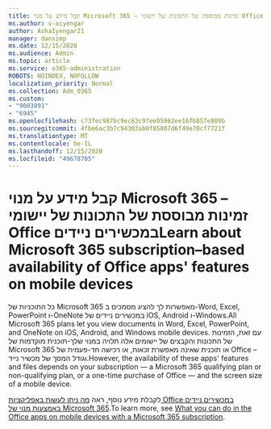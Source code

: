 ```yaml
---
title: קבל מידע על מנוי Microsoft 365 – זמינות מבוססת של התכונות של יישומי Office במכשירים ניידים
ms.author: v-aiyengar
author: AshaIyengar21
manager: dansimp
ms.date: 12/15/2020
ms.audience: Admin
ms.topic: article
ms.service: o365-administration
ROBOTS: NOINDEX, NOFOLLOW
localization_priority: Normal
ms.collection: Adm_O365
ms.custom:
- "9003891"
- "6945"
ms.openlocfilehash: c73fec987bc9ec63c97ee05962ee16fb857e809b
ms.sourcegitcommit: 4fbe6ac3b7c94303ab0f85807d6f49e70cf7721f
ms.translationtype: MT
ms.contentlocale: he-IL
ms.lasthandoff: 12/15/2020
ms.locfileid: "49678705"
---
```

# <a name="learn-about-microsoft-365-subscriptionbased-availability-of-office-apps-features-on-mobile-devices"></a><span data-ttu-id="b6bba-102">קבל מידע על מנוי Microsoft 365 – זמינות מבוססת של התכונות של יישומי Office במכשירים ניידים</span><span class="sxs-lookup"><span data-stu-id="b6bba-102">Learn about Microsoft 365 subscription–based availability of Office apps' features on mobile devices</span></span>

<span data-ttu-id="b6bba-103">כל התוכניות של Microsoft 365 מאפשרות לך להציג מסמכים ב-Word, Excel, PowerPoint ו-OneNote במכשירים ניידים של iOS, Android ו-Windows.</span><span class="sxs-lookup"><span data-stu-id="b6bba-103">All Microsoft 365 plans let you view documents in Word, Excel, PowerPoint, and OneNote on iOS, Android, and Windows mobile devices.</span></span> <span data-ttu-id="b6bba-104">עם זאת, הזמינות של התכונות והקבצים של יישומים אלה תלויה במנוי שלך-תוכנית מוקדמות של Microsoft 365 או תוכנית שאינה מאפשרת זכאות, או רכישה חד-פעמית של Office – וגודל המסך של מכשיר נייד.</span><span class="sxs-lookup"><span data-stu-id="b6bba-104">However, the availability of these apps' features and files depends on your subscription — a Microsoft 365 qualifying plan or non-qualifying plan, or a one-time purchase of Office — and the screen size of a mobile device.</span></span>

<span data-ttu-id="b6bba-105">לקבלת מידע נוסף, ראה [מה ניתן לעשות באפליקציות Office במכשירים ניידים באמצעות מנוי של Microsoft 365](https://go.microsoft.com/fwlink/?linkid=2135575).</span><span class="sxs-lookup"><span data-stu-id="b6bba-105">To learn more, see [What you can do in the Office apps on mobile devices with a Microsoft 365 subscription](https://go.microsoft.com/fwlink/?linkid=2135575).</span></span> 